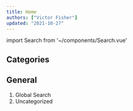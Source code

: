 ```yaml
---
title: Home
authors: ["Victor Fisher"]
updated: "2021-10-27"
---
```


import Search from '~/components/Search.vue'

## Categories

<Search filter="Category" />

## General

1. <g-link to="/global-search">Global Search</g-link>
2. <g-link to="/uncategorized">Uncategorized</g-link>

